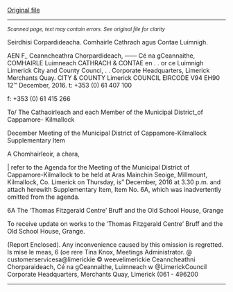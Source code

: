 [Original file](https://beta.limerick.ie/sites/default/files/media/documents/2017-04/agenda_-_supplementary_item_-_15th_december_2016.pdf)

---
*<small>Scanned page, text may contain errors. See original file for clarity</small>*  

Seirdhisi Corpardideacha.
Comhairle Cathrach agus Contae Luimnigh.

AEN F_ Ceanncheathra Chorpardideach,
—— Cé na gCeannaithe,
COMHAIRLE Luimneach
CATHRACH & CONTAE en
. . or ce
Luimnigh Limerick City and County Counci,
. . Corporate Headquarters,
Limerick Merchants Quay.
CITY & COUNTY Limerick
COUNCIL
EIRCODE V94 EH90
12™ December, 2016. t: +353 (0) 61 407 100

f: +353 (0) 61 415 266

To/ The Cathaoirleach and each Member of the Municipal District_of Cappamore-
Kilmallock

December Meeting of the Municipal District of Cappamore-Kilmallock
Supplementary Item

A Chomhairleoir, a chara,

| refer to the Agenda for the Meeting of the Municipal District of Cappamore-Kilmallock to
be held at Aras Mainchin Seoige, Millmount, Kilmallock, Co. Limerick on Thursday, is”
December, 2016 at 3.30 p.m. and attach herewith Supplementary Item, Item No. 6A, which
was inadvertently omitted from the agenda.

6A The ‘Thomas Fitzgerald Centre’ Bruff and the Old School House, Grange

To receive update on works to the ‘Thomas Fitzgerald Centre’ Bruff and the Old
School House, Grange.

(Report Enclosed).
Any inconvenience caused by this omission is regretted.
Is mise le meas,
6
(oe rere
Tina Knox,
Meetings Administrator.
@ customerservicesa@limerickie
© weevelimerickie
Ceanncheathni Chorparaideach, Cé na gCeannaithe, Luimneach w @LimerickCouncil
Corporate Headquarters, Merchants Quay, Limerick (061 - 496200


---
